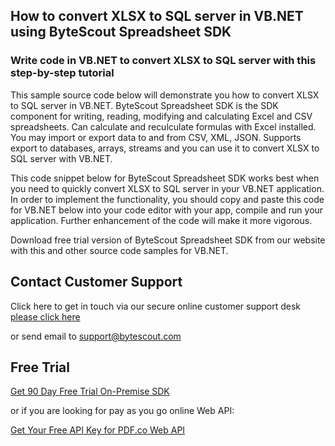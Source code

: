 ## How to convert XLSX to SQL server in VB.NET using ByteScout Spreadsheet SDK

### Write code in VB.NET to convert XLSX to SQL server with this step-by-step tutorial

This sample source code below will demonstrate you how to convert XLSX to SQL server in VB.NET. ByteScout Spreadsheet SDK is the SDK component for writing, reading, modifying and calculating Excel and CSV spreadsheets. Can calculate and reculculate formulas with Excel installed. You may import or export data to and from CSV, XML, JSON. Supports export to databases, arrays, streams and you can use it to convert XLSX to SQL server with VB.NET.

This code snippet below for ByteScout Spreadsheet SDK works best when you need to quickly convert XLSX to SQL server in your VB.NET application. In order to implement the functionality, you should copy and paste this code for VB.NET below into your code editor with your app, compile and run your application. Further enhancement of the code will make it more vigorous.

Download free trial version of ByteScout Spreadsheet SDK from our website with this and other source code samples for VB.NET.

## Contact Customer Support

Click here to get in touch via our secure online customer support desk [please click here](https://bytescout.zendesk.com/hc/en-us/requests/new?subject=ByteScout%20Spreadsheet%20SDK%20Question)

or send email to [support@bytescout.com](mailto:support@bytescout.com?subject=ByteScout%20Spreadsheet%20SDK%20Question) 

## Free Trial

[Get 90 Day Free Trial On-Premise SDK](https://bytescout.com/download/web-installer?utm_source=github-readme)

or if you are looking for pay as you go online Web API:

[Get Your Free API Key for PDF.co Web API](https://pdf.co/documentation/api?utm_source=github-readme)